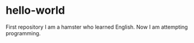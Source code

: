 # hello-world
First repository
I am a hamster who learned English. Now I am attempting programming. 
